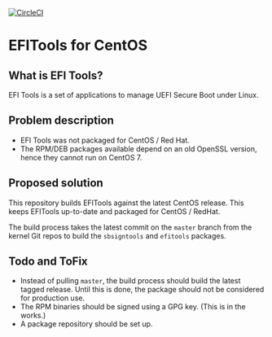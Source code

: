[![CircleCI](https://circleci.com/gh/freshautomations/efitools-centos/tree/master.svg?style=svg)](https://circleci.com/gh/freshautomations/efitools-centos/tree/master)
# EFITools for CentOS

## What is EFI Tools?
EFI Tools is a set of applications to manage UEFI Secure Boot under Linux.

## Problem description
* EFI Tools was not packaged for CentOS / Red Hat.
* The RPM/DEB packages available depend on an old OpenSSL version, hence they cannot run on CentOS 7.

## Proposed solution
This repository builds EFITools against the latest CentOS release. This keeps EFITools up-to-date and packaged for
CentOS / RedHat.

The build process takes the latest commit on the `master` branch from the kernel Git repos to build the `sbsigntools` and `efitools` packages.

## Todo and ToFix
* Instead of pulling `master`, the build process should build the latest tagged release. Until this is done, the package
should not be considered for production use.
* The RPM binaries should be signed using a GPG key. (This is in the works.)
* A package repository should be set up.
